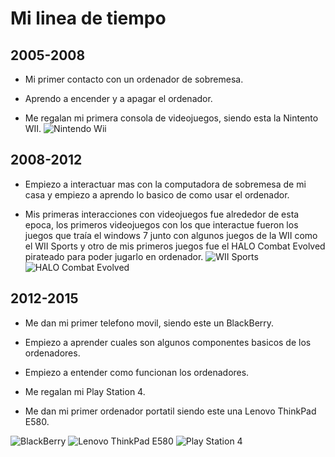 # Mi linea de tiempo

## 2005-2008
<!-- lista 2006-2008 -->
* Mi primer contacto con un ordenador de sobremesa.

* Aprendo a encender y a apagar el ordenador.

* Me regalan mi primera consola de videojuegos, siendo esta la Nintento WII.
![Nintendo Wii](https://upload.wikimedia.org/wikipedia/commons/8/83/Wii_console.png)

## 2008-2012
<!-- lista 2008 -->
* Empiezo a interactuar mas con la computadora de sobremesa de mi casa y empiezo a aprendo lo basico de como usar el ordenador.

* Mis primeras interacciones con videojuegos fue alrededor de esta epoca, los primeros videojuegos con los que interactue fueron los juegos que traía el windows 7 junto con algunos juegos de la WII como el WII Sports y otro de mis primeros juegos fue el HALO Combat Evolved pirateado para poder jugarlo en ordenador.
![WII Sports](https://m.media-amazon.com/images/I/81VwM0RXm6L._AC_UF1000,1000_QL80_.jpg) 
![HALO Combat Evolved](https://media.vandal.net/t200/1387/halo-combat-evolved-201423204130_1.jpg)

## 2012-2015
<!-- lista 2012-2015 -->
* Me dan mi primer telefono movil, siendo este un BlackBerry.

* Empiezo a aprender cuales son algunos componentes basicos de los ordenadores.

* Empiezo a entender como funcionan los ordenadores.

* Me regalan mi Play Station 4.

* Me dan mi primer ordenador portatil siendo este una Lenovo ThinkPad E580.

![BlackBerry](https://cdn.computerhoy.com/sites/navi.axelspringer.es/public/media/image/legacy_bdt/Blackberry_9720.png) ![Lenovo ThinkPad E580](https://laptopmedia.com/wp-content/uploads/2017/12/Screen-Shot-2018-01-22-at-13.53.08.png) 
![Play Station 4](https://m.media-amazon.com/images/I/61E9-IE8TwL._AC_UF1000,1000_QL80_.jpg)